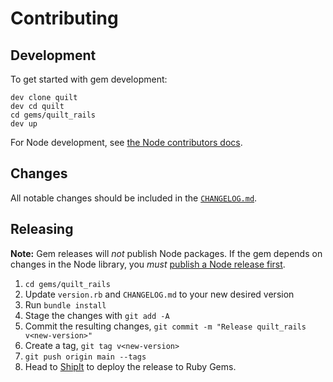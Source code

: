 # Contributing

## Development

To get started with gem development:

```
dev clone quilt
dev cd quilt
cd gems/quilt_rails
dev up
```

For Node development, see [the Node contributors docs](.github/CONTRIBUTING.md).

## Changes

All notable changes should be included in the [`CHANGELOG.md`](CHANGELOG.md).

## Releasing

**Note:** Gem releases will _not_ publish Node packages. If the gem depends on changes in the Node library, you _must_ [publish a Node release first](../../.github/CONTRIBUTING.md#releasing).

1. `cd gems/quilt_rails`
1. Update `version.rb` and `CHANGELOG.md` to your new desired version
1. Run `bundle install`
1. Stage the changes with `git add -A`
1. Commit the resulting changes, `git commit -m "Release quilt_rails v<new-version>"`
1. Create a tag, `git tag v<new-version>`
1. `git push origin main --tags`
1. Head to [ShipIt](https://shipit.shopify.io/shopify/quilt/gem) to deploy the release to Ruby Gems.
